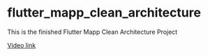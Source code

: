 # flutter_mapp_clean_architecture

This is the finished Flutter Mapp Clean Architecture Project 

[Video link](https://www.youtube.com/watch?v=SmJB8cy8emU) 

 
